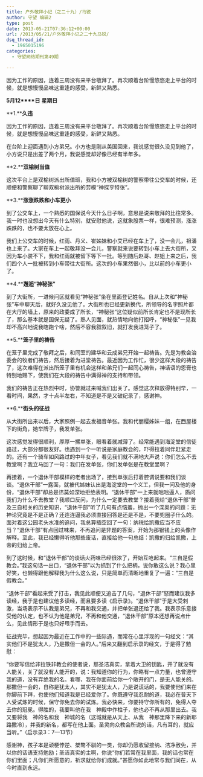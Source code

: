```yaml
---
title: 户外敬拜小记（之二十九）/马锐
author: 守望 编辑2
type: post
date: 2013-05-21T07:36:12+00:00
url: /2013/05/21/户外敬拜小记之二十九马锐/
dsq_thread_id:
  - 1965015196
categories:
  - 守望网络期刊第49期

---
```

因为工作的原因，连着三周没有来平台敬拜了。再次顺着台阶慢悠悠走上平台的时候，就是想慢慢品味这重逢的感受，新鲜又熟悉。<!--more-->

<strong class="mceWPmore" title="更多...">5</strong>**月12****日** **星期日**

**1.****久违**

因为工作的原因，连着三周没有来平台敬拜了。再次顺着台阶慢悠悠走上平台的时候，就是想慢慢品味这重逢的感受，新鲜又熟悉。

在台阶上迎面遇到小方弟兄。小方也是刚从美国回来，我说感觉很久没见到他了，小方说只是出差了两个月，我说感觉却好像已经有半年多。

**2.****双榆树当值**

这次平台上是双榆树派出所值班，我和小方被双榆树的警察带往公交车的时候，还顺便和警察聊了聊双榆树派出所的劳模“神探亨特张”。

**3.****涨涨跌跌和小车更小**

到了公交车上，一个熟悉的国保说今天什么日子啊，意思是说来敬拜的比往常多。我一时也没想出今天有什么特别，就安慰他说，这就象股票一样，很难预测，涨涨跌跌的，也不要太放在心上。

我们上公交车的时候，红雨、丹义、崔姊妹和小艾已经在车上了，没一会儿，祖潘也上来了。大家在车上一起敬拜没一会儿，警察就来说要转到小车上去大街所，又因为车小装不下，我和红雨就被留下等下一批。等到随后赵哥、赵姐上来之后，我们四个人一批被转到小车带往大街所。这次的小车果然很小，比以前的小车更小了。

**4.****邂逅“神秘张”**

到了大街所，一进候问区就看见“神秘张”坐在里面登记姓名。自从上次和“神秘张”车中聊天后，就好久没见他了。大街所也已经更新换代，所领导的名字照片都在大厅的墙上，原来的政委成了所长，“神秘张”这位疑似前所长肯定也不是现所长了，那么基本就是国保无疑了。熟人见面，就热情地向他打招呼，“神秘张”一见我却不高兴地说我瞎跑个啥，然后不容我叙叙旧，就打发我进笼子了。

**5.****笼子里的祷告**

在笼子里完成了敬拜之后，和同室的建华和云成弟兄开始一起祷告。先是为教会治委会的牧者们祷告，然后接着为进堂祷告。最近因为工作忙，很少这样大段的祷告了，这次难得在派出所笼子里有机会这样和弟兄们一起同心祷告，神话语的恩膏也特别地赐下，使我们在大段的祷告中满得神的支持和带领。

我们的祷告正在热烈中时，协警就过来喊我们出关了。感觉这次释放得特别早，一看时间，果然，才十点半左右，不知道是不是又破纪录了，感谢神。

**6.****街头的征战**

从大街所出来以后，大家照例一起去发福音单张。我和代丽樱姊妹一组，在西屋楼下的街角，她举牌子，我发单张。

这次感觉发得很顺利，厚厚一摞单张，眼看着就减薄了。经常能遇到海淀堂的信徒路过，大部分都很友好。也遇到一个一听说是家庭教会的，吓得拉着同伴赶紧走的。还有一个骑车如风路过的中年女子，看见我们就不满地大声说：你们怎么不去教堂啊？我立马回了一句：我们在发单张，你们发单张是在教堂里啊？

再接着，一个退休干部模样的老者出场了，接到单张后打着腔调说要和我们谈谈。“退休干部”一露面，就被代姊妹认出是海淀堂的一个义工，但我一问及他的身份，“退休干部”却总是讳莫如深地拒绝表明。“退休干部”一上来就咄咄逼人，质问我们为什么不去教堂？我顺口反问，为什么一定要去教堂？接着我给“退休干部”普及三自相关的历史知识，“退休干部”听了几句有点恼羞，抛出一个深奥的问题：无神论究竟是不是正确？还连连逼我必须直接回答是还是不是，不要兜圈子什么的。面对着这公园老头水准的追问，我总算插空回了一句：纳税给凯撒应当不应当？“退休干部”有点回过味来，不再追问是非题的答案，开始为那银钱上的头像作解释。至此，我已经懒得听他那些废话，直接给他一句总结：凯撒的归给凯撒，上帝的归给上帝。

到了这时候，和“退休干部”的谈话火药味已经很浓了，开始互呛起来。“三自是假教会。”我这句话一出口，“退休干部”以为抓到了什么把柄，说你敢这么说？我心里好笑，也懒得跟他解释我为什么这么说，只是简单而清晰地重复了一遍：“三自是假教会。”

“退休干部”看起来受了打击，我见此顺便又追击了几句，“退休干部”怒而建议我多读经，我于是也建议他多读经，而且要多读《启示录》。“退休干部”于是大受刺激，当场表示不认我是弟兄，不再和我交通，并把单张退还给了我。我表示乐意接受他的认定，也不认为他是弟兄，不再和他交通，“退休干部”原本还想再说点什么，见此情形于是也只好甩手而去。

征战完毕，想起因为最近在工作中的一些际遇，而常在心里浮现的一句经文：“其实他们不是犹太人，乃是撒但一会的人。”后来又翻到启示录的经文，于是得了勉慰：

“你要写信给非拉铁非教会的使者说，那圣洁真实，拿着大卫的钥匙，开了就没有人能关，关了就没有人能开的，说：我知道你的行为，你略有一点力量，也曾遵守我的道，没有弃绝我的名。看哪，我在你面前给你一个敞开的门，是无人能关的。那撒但一会的，自称是犹太人，其实不是犹太人，乃是说谎话的，我要使他们来在你脚前下拜，也使他们知道我是已经爱你了。你既遵守我忍耐的道，我必在普天下人受试炼的时候，保守你免去你的试炼。我必快来，你要持守你所有的，免得人夺去你的冠冕。得胜的，我要叫他在我　神殿中作柱子，他也必不再从那里出去。我又要将我　神的名和我　神城的名（这城就是从天上、从我　神那里降下来的新耶路撒冷），并我的新名，都写在他上面。圣灵向众教会所说的话，凡有耳的，就应当听。”（启示录3：7—13节）

感谢神，孩子本是顽梗悖逆、桀骜不驯的一类，你却仍愿收留接纳、洁净赦免，并以你的话语支持勉励；圣洁真实的主啊，你说“你们若常在我里面，我的话也常在你们里面；凡你们所愿意的，祈求就给你们成就。”甚愿你如此地常与我们同在，从今时直到永远。